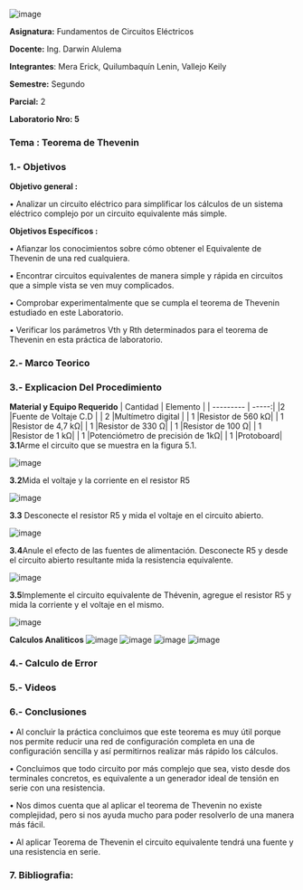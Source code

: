 ![image](https://user-images.githubusercontent.com/84586923/126560288-68982187-4238-495e-8005-ffe633b05a78.png)

**Asignatura:** Fundamentos de Circuitos Eléctricos

**Docente:** Ing. Darwin Alulema

**Integrantes**: Mera Erick, Quilumbaquín Lenin, Vallejo Keily

**Semestre:**  Segundo

**Parcial:**  2

**Laboratorio Nro: 5**
### Tema : Teorema de Thevenin
### 1.- Objetivos
**Objetivo general :**

•	Analizar un circuito eléctrico para simplificar los cálculos de un sistema eléctrico complejo por un circuito equivalente más simple.

**Objetivos Específicos :**

•	Afianzar los conocimientos sobre cómo obtener el Equivalente de Thevenin de una red cualquiera.

•	Encontrar circuitos equivalentes de manera simple y rápida en circuitos que a simple vista se ven muy complicados.

•	Comprobar experimentalmente que se cumpla el teorema de Thevenin estudiado en este Laboratorio.

•	Verificar los parámetros Vth y Rth determinados para el teorema de Thevenin en esta práctica de laboratorio.


### 2.- Marco Teorico

### 3.- Explicacion Del Procedimiento
**Material y Equipo Requerido**
| Cantidad     | Elemento |
| --------- | -----:|
|2  |Fuente de Voltaje C.D |
| 2 |Multímetro digital |
| 1 |Resistor de 560 kΩ|
| 1 |Resistor de 4,7 kΩ|
| 1 |Resistor de 330 Ω|
| 1 |Resistor de 100 Ω|
| 1 |Resistor de 1 kΩ|
| 1 |Potenciómetro de precisión de 1kΩ|
| 1 |Protoboard|
**3.1**Arme el circuito que se muestra en la figura 5.1.

![image](https://user-images.githubusercontent.com/84586923/126568364-b6c68ca0-ec56-4c8d-9b76-1e14df4604c9.png)

**3.2**Mida el voltaje y la corriente en el resistor R5

![image](https://user-images.githubusercontent.com/84586923/126568633-06433a88-83bb-4421-bc64-3f89a63906b5.png)

**3.3** Desconecte el resistor R5 y mida el voltaje en el circuito abierto.

![image](https://user-images.githubusercontent.com/84586923/126568978-56070fcd-0111-43b5-9a2f-a7861ecba567.png)

**3.4**Anule el efecto de las fuentes de alimentación. Desconecte R5 y desde el circuito abierto resultante mida la resistencia equivalente.

![image](https://user-images.githubusercontent.com/84586923/126569129-d7ec2e51-60cc-4012-ada5-bbf269f78bbb.png)

**3.5**Implemente el circuito equivalente de Thévenin, agregue el resistor R5 y mida la corriente y el voltaje en el mismo.

![image](https://user-images.githubusercontent.com/84586923/126569226-26fffe1a-6c61-4d31-8490-9bcc4c7046d2.png)

**Calculos Analiticos**
![image](https://user-images.githubusercontent.com/84586923/126570043-7cbb92f9-64a5-4259-8917-d85272509963.png)
![image](https://user-images.githubusercontent.com/84586923/126570079-08933128-3426-4b64-8b4c-a504c4beb80d.png)
![image](https://user-images.githubusercontent.com/84586923/126570111-8ee79099-4ad4-4505-81d0-cf1aca8bf804.png)
![image](https://user-images.githubusercontent.com/84586923/126570137-d0aa5f08-ddf3-4276-8902-31e9810b1fca.png)




### 4.- Calculo de Error
### 5.- Videos
### 6.- Conclusiones

•	Al concluir la práctica concluimos que este teorema es muy útil porque nos permite reducir una red de configuración completa en una de configuración sencilla y así permitirnos realizar más rápido los cálculos.

•	Concluimos que todo circuito por más complejo que sea, visto desde dos terminales concretos, es equivalente a un generador ideal de tensión en serie con una resistencia.

•	Nos dimos cuenta que al aplicar el teorema de Thevenin no existe complejidad, pero si nos ayuda mucho para poder resolverlo de una manera más fácil. 

•	 Al aplicar Teorema de Thevenin el circuito equivalente tendrá una fuente y una resistencia en serie. 

### 7. Bibliografia: 



